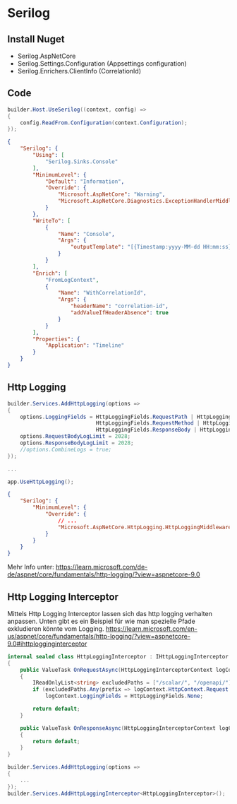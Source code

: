# Serilog

## Install Nuget

- Serilog.AspNetCore
- Serilog.Settings.Configuration (Appsettings configuration)
- Serilog.Enrichers.ClientInfo (CorrelationId)

## Code

```csharp title="Program.cs"
builder.Host.UseSerilog((context, config) =>
{
    config.ReadFrom.Configuration(context.Configuration);
});
```

```json title="appsettings.json"
{
    "Serilog": {
        "Using": [
            "Serilog.Sinks.Console"
        ],
        "MinimumLevel": {
            "Default": "Information",
            "Override": {
                "Microsoft.AspNetCore": "Warning",
                "Microsoft.AspNetCore.Diagnostics.ExceptionHandlerMiddleware": "Fatal"
            }
        },
        "WriteTo": [
            {
                "Name": "Console",
                "Args": {
                    "outputTemplate": "[{Timestamp:yyyy-MM-dd HH:mm:ss} {Level:u3}] ({CorrelationId}) {Message}{NewLine}{Exception}"
                }
            }
        ],
        "Enrich": [
            "FromLogContext",
            {
                "Name": "WithCorrelationId",
                "Args": {
                    "headerName": "correlation-id",
                    "addValueIfHeaderAbsence": true
                }
            }
        ],
        "Properties": {
            "Application": "Timeline"
        }
    }
}
```

## Http Logging

```csharp title="Program.cs"
builder.Services.AddHttpLogging(options =>
{
    options.LoggingFields = HttpLoggingFields.RequestPath | HttpLoggingFields.RequestBody |
                            HttpLoggingFields.RequestMethod | HttpLoggingFields.RequestQuery |
                            HttpLoggingFields.ResponseBody | HttpLoggingFields.Duration;
    options.RequestBodyLogLimit = 2028;
    options.ResponseBodyLogLimit = 2028;
    //options.CombineLogs = true;
});

...

app.UseHttpLogging();
```

```json lines title="appsettings.json"
{
    "Serilog": {
        "MinimumLevel": {
            "Override": {
                // ...
                "Microsoft.AspNetCore.HttpLogging.HttpLoggingMiddleware": "Information"
            }
        }
    }
}
```

Mehr Info unter: https://learn.microsoft.com/de-de/aspnet/core/fundamentals/http-logging/?view=aspnetcore-9.0

## Http Logging Interceptor

Mittels Http Logging Interceptor lassen sich das http logging verhalten anpassen.
Unten gibt es ein Beispiel für wie man spezielle Pfade exkludieren könnte vom Logging.
https://learn.microsoft.com/en-us/aspnet/core/fundamentals/http-logging/?view=aspnetcore-9.0#ihttplogginginterceptor

```csharp title="HttpLoggingInterceptor.cs"
internal sealed class HttpLoggingInterceptor : IHttpLoggingInterceptor
{
    public ValueTask OnRequestAsync(HttpLoggingInterceptorContext logContext)
    {
        IReadOnlyList<string> excludedPaths = ["/scalar/", "/openapi/"];
        if (excludedPaths.Any(prefix => logContext.HttpContext.Request.Path.Value?.StartsWith(prefix) ?? false))
            logContext.LoggingFields = HttpLoggingFields.None;

        return default;
    }

    public ValueTask OnResponseAsync(HttpLoggingInterceptorContext logContext)
    {
        return default;
    }
}
```

```csharp title="Program.cs"
builder.Services.AddHttpLogging(options =>
{
    ...
});
builder.Services.AddHttpLoggingInterceptor<HttpLoggingInterceptor>();
```
